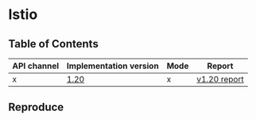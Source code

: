 # Istio

## Table of Contents

|API channel|Implementation version|Mode|Report|
|-----------|----------------------|----|------|
|x|[1.20](https://github.com/istio/istio/releases/tag/1.20.0)|x|[v1.20 report](./1.20-report.yaml)|

## Reproduce
